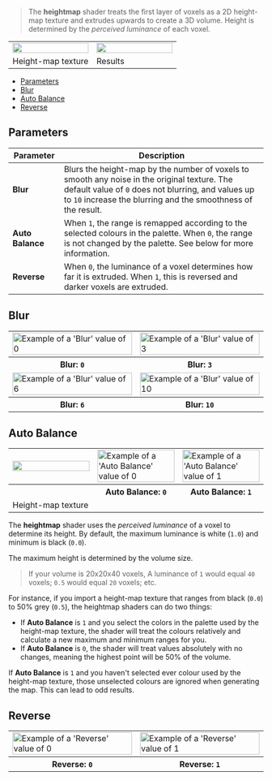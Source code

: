 > The **heightmap** shader treats the first layer of voxels as a 2D height-map texture and extrudes upwards to create a 3D volume. Height is determined by the _perceived luminance_ of each voxel.

<!-- SAMPLE heightmap_usage 2 -->
<table>
	<tr>
		<td width="50%"><img width="100%" src="https://s3.amazonaws.com/misc.lachlanmcdonald.com/magicavoxel-shaders/TODO/heightmap-base.png" alt=""></td>
		<td width="50%"><img width="100%" src="https://s3.amazonaws.com/misc.lachlanmcdonald.com/magicavoxel-shaders/TODO/heightmap-blur-0.png" alt=""></td>
	</tr>
	<tr>
		<td valign="top">Height-map texture</td>
		<td valign="top">Results</td>
	</tr>
</table>
<!-- END -->

<!-- TOC -->
- [Parameters](#parameters)
- [Blur](#blur)
- [Auto Balance](#auto-balance)
- [Reverse](#reverse)

## Parameters

Parameter | Description
--------- | -----------
**Blur** | Blurs the height-map by the number of voxels to smooth any noise in the original texture. The default value of `0` does not blurring, and values up to `10` increase the blurring and the smoothness of the result.
**Auto Balance** | When `1`, the range is remapped according to the selected colours in the palette. When `0`, the range is not changed by the palette. See below for more information.
**Reverse** | When `0`, the luminance of a voxel determines how far it is extruded. When `1`, this is reversed and darker voxels are extruded.

## Blur

<!-- SAMPLE heightmap_blur 2 -->
<table>
	<tr>
		<td width="50%"><img width="100%" src="https://s3.amazonaws.com/misc.lachlanmcdonald.com/magicavoxel-shaders/TODO/heightmap-blur-0.png" alt="Example of a 'Blur' value of 0"></td>
		<td width="50%"><img width="100%" src="https://s3.amazonaws.com/misc.lachlanmcdonald.com/magicavoxel-shaders/TODO/heightmap-blur-3.png" alt="Example of a 'Blur' value of 3"></td>
	</tr>
	<tr>
		<th>Blur: <code>0</code></th>
		<th>Blur: <code>3</code></th>
	</tr>
	<tr>
		<td width="50%"><img width="100%" src="https://s3.amazonaws.com/misc.lachlanmcdonald.com/magicavoxel-shaders/TODO/heightmap-blur-6.png" alt="Example of a 'Blur' value of 6"></td>
		<td width="50%"><img width="100%" src="https://s3.amazonaws.com/misc.lachlanmcdonald.com/magicavoxel-shaders/TODO/heightmap-blur-10.png" alt="Example of a 'Blur' value of 10"></td>
	</tr>
	<tr>
		<th>Blur: <code>6</code></th>
		<th>Blur: <code>10</code></th>
	</tr>
</table>
<!-- END -->

## Auto Balance

<!-- SAMPLE heightmap_autobalance 3 -->
<table>
	<tr>
		<td width="33.33%"><img width="100%" src="https://s3.amazonaws.com/misc.lachlanmcdonald.com/magicavoxel-shaders/TODO/heightmap-autobalance.png" alt=""></td>
		<td width="33.33%"><img width="100%" src="https://s3.amazonaws.com/misc.lachlanmcdonald.com/magicavoxel-shaders/TODO/heightmap-autobalance-0.png" alt="Example of a 'Auto Balance' value of 0"></td>
		<td width="33.33%"><img width="100%" src="https://s3.amazonaws.com/misc.lachlanmcdonald.com/magicavoxel-shaders/TODO/heightmap-autobalance-1.png" alt="Example of a 'Auto Balance' value of 1"></td>
	</tr>
	<tr>
		<th></th>
		<th>Auto Balance: <code>0</code></th>
		<th>Auto Balance: <code>1</code></th>
	</tr>
	<tr>
		<td valign="top">Height-map texture</td>
		<td valign="top"></td>
		<td valign="top"></td>
	</tr>
</table>
<!-- END -->

The **heightmap** shader uses the _perceived luminance_ of a voxel to determine its height. By default, the maximum luminance is white (`1.0`) and minimum is black (`0.0`).

 The maximum height is determined by the volume size. 

> If your volume is 20x20x40 voxels, A luminance of `1` would equal `40` voxels; `0.5` would equal `20` voxels; etc.

For instance, if you import a height-map texture that ranges from black (`0.0`) to 50% grey (`0.5`), the heightmap shaders can do two things:

- If **Auto Balance** is `1` and you select the colors in the palette used by the height-map texture, the shader will treat the colours relatively and calculate a new maximum and minimum ranges for you.
- If **Auto Balance** is `0`, the shader will treat values absolutely with no changes, meaning the highest point will be 50% of the volume.

If **Auto Balance** is `1` and you haven't selected ever colour used by the height-map texture, those unselected colours are ignored when generating the map. This can lead to odd results.

## Reverse

<!-- SAMPLE heightmap_reverse 2 -->
<table>
	<tr>
		<td width="50%"><img width="100%" src="https://s3.amazonaws.com/misc.lachlanmcdonald.com/magicavoxel-shaders/TODO/heightmap-reverse0.png" alt="Example of a 'Reverse' value of 0"></td>
		<td width="50%"><img width="100%" src="https://s3.amazonaws.com/misc.lachlanmcdonald.com/magicavoxel-shaders/TODO/heightmap-reverse1.png" alt="Example of a 'Reverse' value of 1"></td>
	</tr>
	<tr>
		<th>Reverse: <code>0</code></th>
		<th>Reverse: <code>1</code></th>
	</tr>
</table>
<!-- END -->
